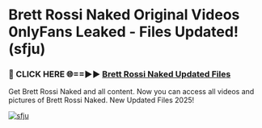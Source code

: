 # Brett Rossi Naked Original Videos 0nlyFans Leaked - Files Updated! (sfju)

<h3>🔴 CLICK HERE 🌐==►► <a href="https://tinyurl.com/up5wt9bj" rel="nofollow">Brett Rossi Naked Updated Files</a></h3>

Get Brett Rossi Naked and all content. Now you can access all videos and pictures of Brett Rossi Naked. New Updated Files 2025!

[![sfju](https://i.imgur.com/ABiUzMV.gif)](https://tinyurl.com/up5wt9bj)
